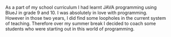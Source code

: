 As a part of my school curriculum I had learnt JAVA programming using BlueJ in grade 9 and 10. I was absolutely in love with programming.
However in those two years, I did find some loopholes in the current system of teaching. Therefore over my summer break I decided to coach some students who were starting out in this world of programming.

